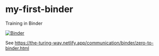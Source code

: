 # my-first-binder
Training in Binder

[![Binder](https://mybinder.org/badge_logo.svg)](https://mybinder.org/v2/gh/michaelniemann/my-first-binder/HEAD)

See https://the-turing-way.netlify.app/communication/binder/zero-to-binder.html 
